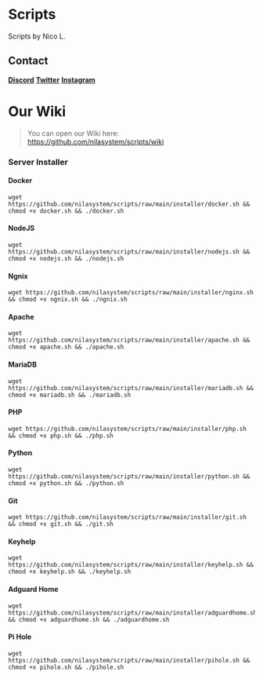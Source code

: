# Scripts
Scripts by Nico L.

## Contact
**[Discord](https://discord.gg/sJyV76utga)**
**[Twitter](https://twitter.com/@nilasystemtweet)**
**[Instagram](https://instagram.com/nla.insta)**


# Our Wiki
> You can open our Wiki here:
https://github.com/nilasystem/scripts/wiki



### Server Installer

#### Docker
```
wget https://github.com/nilasystem/scripts/raw/main/installer/docker.sh && chmod +x docker.sh && ./docker.sh
```


#### NodeJS
```
wget https://github.com/nilasystem/scripts/raw/main/installer/nodejs.sh && chmod +x nodejs.sh && ./nodejs.sh
```

#### Ngnix
```
wget https://github.com/nilasystem/scripts/raw/main/installer/nginx.sh && chmod +x ngnix.sh && ./ngnix.sh
```

#### Apache
```
wget https://github.com/nilasystem/scripts/raw/main/installer/apache.sh && chmod +x apache.sh && ./apache.sh
```

#### MariaDB
```
wget https://github.com/nilasystem/scripts/raw/main/installer/mariadb.sh && chmod +x mariadb.sh && ./mariadb.sh
```

#### PHP
```
wget https://github.com/nilasystem/scripts/raw/main/installer/php.sh && chmod +x php.sh && ./php.sh
```

#### Python
```
wget https://github.com/nilasystem/scripts/raw/main/installer/python.sh && chmod +x python.sh && ./python.sh
```

#### Git
```
wget https://github.com/nilasystem/scripts/raw/main/installer/git.sh && chmod +x git.sh && ./git.sh
```

#### Keyhelp
```
wget https://github.com/nilasystem/scripts/raw/main/installer/keyhelp.sh && chmod +x keyhelp.sh && ./keyhelp.sh
```

#### Adguard Home
```
wget https://github.com/nilasystem/scripts/raw/main/installer/adguardhome.sh && chmod +x adguardhome.sh && ./adguardhome.sh
```

#### Pi Hole
```
wget https://github.com/nilasystem/scripts/raw/main/installer/pihole.sh && chmod +x pihole.sh && ./pihole.sh
```

